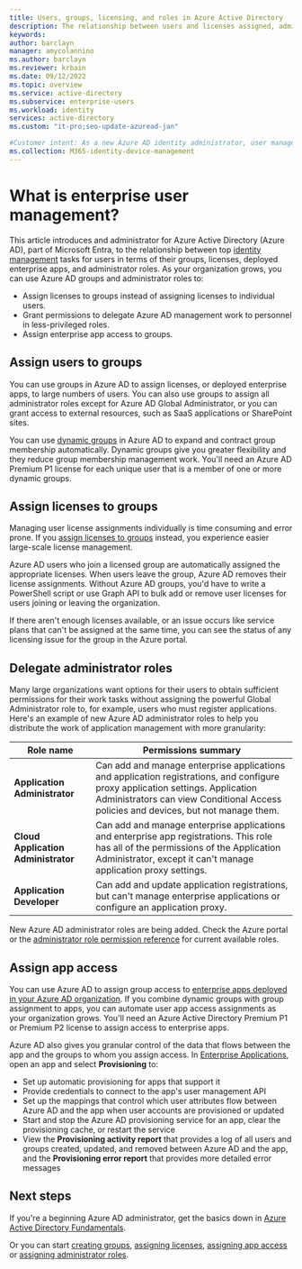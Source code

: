 ```yaml
---
title: Users, groups, licensing, and roles in Azure Active Directory
description: The relationship between users and licenses assigned, administrator roles, group membership in Azure Active Directory
keywords:
author: barclayn
manager: amycolannino
ms.author: barclayn
ms.reviewer: krbain
ms.date: 09/12/2022
ms.topic: overview
ms.service: active-directory
ms.subservice: enterprise-users
ms.workload: identity
services: active-directory
ms.custom: "it-pro;seo-update-azuread-jan"

#Customer intent: As a new Azure AD identity administrator, user management is at the core of my work so I need to understand the user management tools such as groups, administrator roles, and licenses to manage users.
ms.collection: M365-identity-device-management
---
```

# What is enterprise user management?

This article introduces and administrator for Azure Active Directory (Azure AD), part of Microsoft Entra, to the relationship between top [identity management](../fundamentals/whatis.md?context=azure/active-directory/users-groups-roles/context/ugr-context) tasks for users in terms of their groups, licenses, deployed enterprise apps, and administrator roles. As your organization grows, you can use Azure AD groups and administrator roles to:

* Assign licenses to groups instead of assigning licenses to individual users.
* Grant permissions to delegate Azure AD management work to personnel in less-privileged roles.
* Assign enterprise app access to groups.

## Assign users to groups

You can use groups in Azure AD to assign licenses, or deployed enterprise apps, to large numbers of users. You can also use groups to assign all administrator roles except for Azure AD Global Administrator, or you can grant access to external resources, such as SaaS applications or SharePoint sites.

You can use [dynamic groups](groups-create-rule.md) in Azure AD to expand and contract group membership automatically. Dynamic groups give you greater flexibility and they reduce group membership management work. You'll need an Azure AD Premium P1 license for each unique user that is a member of one or more dynamic groups.

## Assign licenses to groups

Managing user license assignments individually is time consuming and error prone. If you [assign licenses to groups](../fundamentals/license-users-groups.md?context=azure/active-directory/users-groups-roles/context/ugr-context) instead, you experience easier large-scale license management.

Azure AD users who join a licensed group are automatically assigned the appropriate licenses. When users leave the group, Azure AD removes their license assignments. Without Azure AD groups, you'd have to write a PowerShell script or use Graph API to bulk add or remove user licenses for users joining or leaving the organization.

If there aren't enough licenses available, or an issue occurs like service plans that can't be assigned at the same time, you can see the status of any licensing issue for the group in the Azure portal.

## Delegate administrator roles

Many large organizations want options for their users to obtain sufficient permissions for their work tasks without assigning the powerful Global Administrator role to, for example, users who must register applications. Here's an example of new Azure AD administrator roles to help you distribute the work of application management with more granularity:

 Role name | Permissions summary
 --------- | -------------------
 **Application Administrator** | Can add and manage enterprise applications and application registrations, and configure proxy application settings. Application Administrators can view Conditional Access policies and devices, but not manage them.
 **Cloud Application Administrator** | Can add and manage enterprise applications and enterprise app registrations. This role has all of the permissions of the Application Administrator, except it can't manage application proxy settings.
**Application Developer** | Can add and update application registrations, but can't manage enterprise applications or configure an application proxy.

New Azure AD administrator roles are being added. Check the Azure portal or the [administrator role permission reference](../roles/permissions-reference.md) for current available roles.

## Assign app access

You can use Azure AD to assign group access to [enterprise apps deployed in your Azure AD organization](../manage-apps/assign-user-or-group-access-portal.md?context=azure/active-directory/users-groups-roles/context/ugr-context). If you combine dynamic groups with group assignment to apps, you can automate user app access assignments as your organization grows. You'll need an Azure Active Directory Premium P1 or Premium P2 license to assign access to enterprise apps.

Azure AD also gives you granular control of the data that flows between the app and the groups to whom you assign access. In [Enterprise Applications](https://portal.azure.com/#blade/Microsoft_AAD_IAM/StartboardApplicationsMenuBlade/AllApps), open an app and select **Provisioning** to:

* Set up automatic provisioning for apps that support it
* Provide credentials to connect to the app's user management API
* Set up the mappings that control which user attributes flow between Azure AD and the app when user accounts are provisioned or updated
* Start and stop the Azure AD provisioning service for an app, clear the provisioning cache, or restart the service
* View the **Provisioning activity report** that provides a log of all users and groups created, updated, and removed between Azure AD and the app, and the **Provisioning error report** that provides more detailed error messages

## Next steps

If you're a beginning Azure AD administrator, get the basics down in [Azure Active Directory Fundamentals](../fundamentals/index.yml).

Or you can start [creating groups](../fundamentals/how-to-manage-groups.md?context=azure/active-directory/users-groups-roles/context/ugr-context), [assigning licenses](../fundamentals/license-users-groups.md?context=azure/active-directory/users-groups-roles/context/ugr-context), [assigning app access](../manage-apps/assign-user-or-group-access-portal.md?context=azure/active-directory/users-groups-roles/context/ugr-context) or [assigning administrator roles](../roles/permissions-reference.md).
